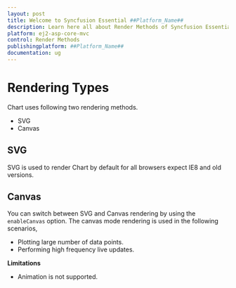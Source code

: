```yaml
---
layout: post
title: Welcome to Syncfusion Essential ##Platform_Name##
description: Learn here all about Render Methods of Syncfusion Essential ##Platform_Name## widgets based on HTML5 and jQuery.
platform: ej2-asp-core-mvc
control: Render Methods
publishingplatform: ##Platform_Name##
documentation: ug
---
```


<!-- markdownlint-disable MD036 -->

# Rendering Types

Chart uses following two rendering methods.

* SVG
* Canvas

## SVG

SVG is used to render Chart by default for all browsers expect IE8 and old versions.

## Canvas

You can switch between SVG and Canvas rendering by using the `enableCanvas` option. The canvas mode rendering is used in the following scenarios,

* Plotting large number of data points.
* Performing high frequency live updates.

**Limitations**

* Animation is not supported.